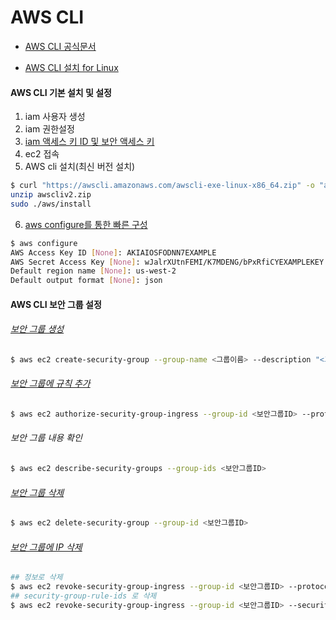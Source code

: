 # AWS CLI

* [AWS CLI 공식문서](https://docs.aws.amazon.com/ko_kr/cli/latest/userguide/cli-chap-welcome.html)

* [AWS CLI 설치 for Linux](https://docs.aws.amazon.com/ko_kr/cli/latest/userguide/install-cliv2-linux.html)


#### AWS CLI 기본 설치 및 설정

1. iam 사용자 생성
2. iam 권한설정
3. [iam 액세스 키 ID 및 보안 액세스 키](https://docs.aws.amazon.com/ko_kr/cli/latest/userguide/cli-configure-quickstart.html#cli-configure-quickstart-creds)
4. ec2 접속
5. AWS cli 설치(최신 버전 설치)
```bash
$ curl "https://awscli.amazonaws.com/awscli-exe-linux-x86_64.zip" -o "awscliv2.zip"
unzip awscliv2.zip
sudo ./aws/install
```
6. [aws configure를 통한 빠른 구성](https://docs.aws.amazon.com/ko_kr/cli/latest/userguide/cli-configure-quickstart.html#cli-configure-quickstart-config)
```bash
$ aws configure
AWS Access Key ID [None]: AKIAIOSFODNN7EXAMPLE
AWS Secret Access Key [None]: wJalrXUtnFEMI/K7MDENG/bPxRfiCYEXAMPLEKEY
Default region name [None]: us-west-2
Default output format [None]: json
```


#### AWS CLI 보안 그룹 설정
###### [보안 그룹 생성](https://docs.aws.amazon.com/ko_kr/cli/latest/userguide/cli-services-ec2-sg.html#creating-a-security-group)
```bash
$ aws ec2 create-security-group --group-name <그룹이름> --description "<그룹설명>" --vpc-id <VPC 아이디>
```

###### [보안 그룹에 규칙 추가](https://docs.aws.amazon.com/ko_kr/cli/latest/userguide/cli-services-ec2-sg.html#configuring-a-security-group)
```bash
$ aws ec2 authorize-security-group-ingress --group-id <보안그룹ID> --protocol tcp --port <허용포트> --cidr <IP 예 192.0.0.1/32 모두 허용일 경우 0.0.0.0/0>
```

###### 보안 그룹 내용 확인
```bash
$ aws ec2 describe-security-groups --group-ids <보안그룹ID>
```

###### [보안 그룹 삭제](https://docs.aws.amazon.com/ko_kr/cli/latest/userguide/cli-services-ec2-sg.html#deleting-a-security-group)
```bash
$ aws ec2 delete-security-group --group-id <보안그룹ID>
```

###### [보안 그룹에 IP 삭제](https://docs.aws.amazon.com/cli/latest/reference/ec2/authorize-security-group-ingress.html)
```bash
## 정보로 삭제
$ aws ec2 revoke-security-group-ingress --group-id <보안그룹ID> --protocol tcp --port <허용포트> --cidr <IP 예 192.0.0.1/32 모두 허용일 경우 0.0.0.0/0>
## security-group-rule-ids 로 삭제
$ aws ec2 revoke-security-group-ingress --group-id <보안그룹ID> --security-group-rule-ids <보안그룹 규칙ID>
```
